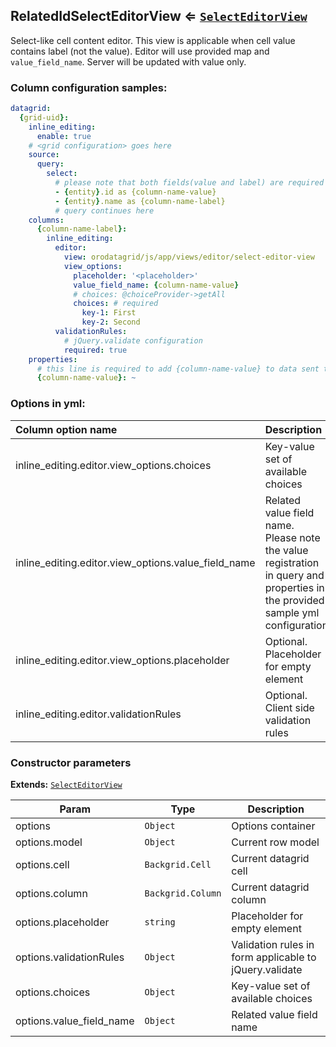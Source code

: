 <a name="module_RelatedIdSelectEditorView"></a>
## RelatedIdSelectEditorView ⇐ <code>[SelectEditorView](./select-editor-view.md)</code>
Select-like cell content editor. This view is applicable when cell value contains label (not the value).
Editor will use provided map and `value_field_name`. Server will be updated with value only.

### Column configuration samples:
``` yml
datagrid:
  {grid-uid}:
    inline_editing:
      enable: true
    # <grid configuration> goes here
    source:
      query:
        select:
          # please note that both fields(value and label) are required for valid work
          - {entity}.id as {column-name-value}
          - {entity}.name as {column-name-label}
          # query continues here
    columns:
      {column-name-label}:
        inline_editing:
          editor:
            view: orodatagrid/js/app/views/editor/select-editor-view
            view_options:
              placeholder: '<placeholder>'
              value_field_name: {column-name-value}
              # choices: @choiceProvider->getAll
              choices: # required
                key-1: First
                key-2: Second
          validationRules:
            # jQuery.validate configuration
            required: true
    properties:
      # this line is required to add {column-name-value} to data sent to client
      {column-name-value}: ~
```

### Options in yml:

Column option name                                  | Description
:---------------------------------------------------|:---------------------------------------
inline_editing.editor.view_options.choices          | Key-value set of available choices
inline_editing.editor.view_options.value_field_name | Related value field name. Please note the value registration in query and properties in the provided sample yml configuration
inline_editing.editor.view_options.placeholder      | Optional. Placeholder for empty element
inline_editing.editor.validationRules               | Optional. Client side validation rules

### Constructor parameters

**Extends:** <code>[SelectEditorView](./select-editor-view.md)</code>  

| Param | Type | Description |
| --- | --- | --- |
| options | <code>Object</code> | Options container |
| options.model | <code>Object</code> | Current row model |
| options.cell | <code>Backgrid.Cell</code> | Current datagrid cell |
| options.column | <code>Backgrid.Column</code> | Current datagrid column |
| options.placeholder | <code>string</code> | Placeholder for empty element |
| options.validationRules | <code>Object</code> | Validation rules in form applicable to jQuery.validate |
| options.choices | <code>Object</code> | Key-value set of available choices |
| options.value_field_name | <code>Object</code> | Related value field name |

